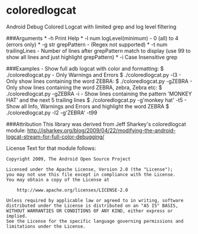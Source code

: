 coloredlogcat
=============

Android Debug Colored Logcat with limited grep and log level filtering

###Arguments
     * -h                Print Help
     * -l num            logLevel(minimum) - 0 (all) to 4 (errors only)
     * -g str            grepPattern - (Regex not supported)
     * -t num            trailingLines - Number of lines after grepPattern match to display (use 99 to show all lines and just highlight grepPattern)
     * -i                Case Insensitive grep

###Examples
     - Show full adb logcat with color and formatting:
       $ ./coloredlogcat.py
     - Only Warnings and Errors
       $ ./coloredlogcat.py -l3
     - Only show lines containing the word ZEBRA:
       $ ./coloredlogcat.py -gZEBRA
     - Only show lines containing the word ZEBRA, zebra, Zebra etc:
       $ ./coloredlogcat.py -gZEBRA -i
     - Show lines containing the pattern \'MONKEY HAT\' and the next 5 trailing lines
       $ ./coloredlogcat.py -g\'monkey hat\' -t5
     - Show all Info, Warnings and Errors and highlight the word ZEBRA
       $ ./coloredlogcat.py -l2 -g\'ZEBRA\' -t99
       
       
###Attribution
    This library was derived from Jeff Sharkey's coloredlogcat module:
    http://jsharkey.org/blog/2009/04/22/modifying-the-android-logcat-stream-for-full-color-debugging/

License Text for that module follows:

    Copyright 2009, The Android Open Source Project

    Licensed under the Apache License, Version 2.0 (the "License"); 
    you may not use this file except in compliance with the License. 
    You may obtain a copy of the License at 

        http://www.apache.org/licenses/LICENSE-2.0 

    Unless required by applicable law or agreed to in writing, software 
    distributed under the License is distributed on an "AS IS" BASIS, 
    WITHOUT WARRANTIES OR CONDITIONS OF ANY KIND, either express or implied. 
    See the License for the specific language governing permissions and 
    limitations under the License.
